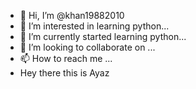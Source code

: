 - 👋 Hi, I’m @khan19882010
- 👀 I’m interested in learning python...
- 🌱 I’m currently started learning python...
- 💞️ I’m looking to collaborate on ...
- 📫 How to reach me ...
- Hey there this is Ayaz

<!---
khan19882010/khan19882010 is a ✨ special ✨ repository because its `README.md` (this file) appears on your GitHub profile.
You can click the Preview link to take a look at your changes.
--->
